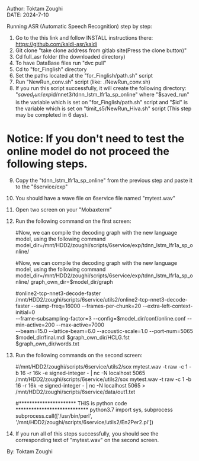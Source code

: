  Author: Toktam Zoughi<br />
 DATE: 2024-7-10<br />

Running ASR (Automatic Speech Recognition) step by step:

   1.	Go to the this link and follow INSTALL instructions there:
      https://github.com/kaldi-asr/kaldi 
   2.	Git clone "take clone address from gitlab site(Press the clone button)"
   3.	Cd full_asr folder (the downloaded directory)
   4.	To have DataBase files run "dvc pull"
   5.	Cd to "for_Finglish" directory
   6.	Set the paths located at the "for_Finglish/path.sh" script
   7.	Run "NewRun_conv.sh" script (like:    ./NewRun_conv.sh)
   8.	If you run this script successfully, it will create the following directory: 
           "$saved_run/exp$id/nnet3/tdnn_lstm_lfr1a_sp_online" 
           where "$saved_run" is the variable which is set on "for_Finglish/path.sh" script
           and "$id" is the variable which is set on "timit_s5/NewRun_Hiva.sh" script (This step may be completed in 6 days).<br />
           
   # **Notice: If you don't need to test the online model do not proceed the following steps.**
                   
   9.	Copy the "tdnn_lstm_lfr1a_sp_online" from the previous step and paste it to the "6service/exp"
   10.	You should have a wave file on 6service file named "mytest.wav"
   11.	Open two screen on your "Mobaxterm"
   12.	Run the following command on the first screen:
            
           #Now, we can compile the decoding graph with the new language model, using the following command
           model_dir=/mnt/HDD2/zoughi/scripts/6service/exp/tdnn_lstm_lfr1a_sp_online/
           
           #Now, we can compile the decoding graph with the new language model, using the following command
           model_dir=/mnt/HDD2/zoughi/scripts/6service/exp/tdnn_lstm_lfr1a_sp_online/
           graph_own_dir=$model_dir/graph
           
           #online2-tcp-nnet3-decode-faster <nnet3-in> <fst-in> <word-symbol-table>
           /mnt/HDD2/zoughi/scripts/6service/utils2/online2-tcp-nnet3-decode-faster --samp-freq=16000 --frames-per-chunk=20 --extra-left-context-initial=0 \
               --frame-subsampling-factor=3 --config=$model_dir/conf/online.conf --min-active=200 --max-active=7000 \
               --beam=15.0 --lattice-beam=6.0 --acoustic-scale=1.0 --port-num=5065 $model_dir/final.mdl $graph_own_dir/HCLG.fst $graph_own_dir/words.txt
           
           
           
           
   13.	Run the following commands on the second screen:
     
           #/mnt/HDD2/zoughi/scripts/6service/utils2/sox mytest.wav -t raw -c 1 -b 16 -r 16k -e signed-integer - | nc -N localhost 5065 
           /mnt/HDD2/zoughi/scripts/6service/utils2/sox mytest.wav -t raw -c 1 -b 16 -r 16k -e signed-integer - | nc -N localhost 5065 > /mnt/HDD2/zoughi/scripts/6service/data/out1.txt
           
           
           #**********************       THIS is python code        ****************************
           python3.7
           import sys, subprocess
           subprocess.call(['/usr/bin/perl', '/mnt/HDD2/zoughi/scripts/6service/utils2/En2Per2.pl'])
     
     
     
     
           
   14.	If you run all of this steps successfully, you should see the corresponding text of "mytest.wav" on the second screen. 
          
           
By: Toktam Zoughi
